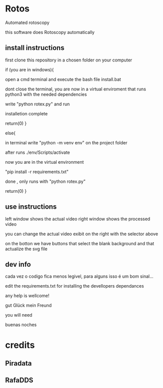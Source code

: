 # Rotos
Automated rotoscopy

this software does Rotoscopy automatically

## install instructions

first clone this repository in a chosen folder on your computer

if (you are in windows){

open a cmd terminal and execute the bash file install.bat

dont close the terminal, you are now in a virtual enviroment that runs python3 with the needed dependencies

write "python rotex.py" and run

installetion complete

return(0)
}

else{

in terminal write "python -m venv env" on the project folder

after runs ./env/Scripts/activate

now you are in the virtual environment

"pip install -r requirements.txt"

done , only runs with "python rotex.py"

return(0)
}

## use instructions

left window shows the actual video
right window shows the processed video

you can change the actual video exibit on the right with the selector above

on the botton we have buttons that select the blank background and that actualize the svg file

## dev info

cada vez o codigo fica menos legivel, para alguns isso é um bom sinal...

edit the requirements.txt for installing the devellopers dependances

any help is wellcome!

gut Glück mein Freund

you will need

buenas noches

# credits

## Piradata

## RafaDDS
